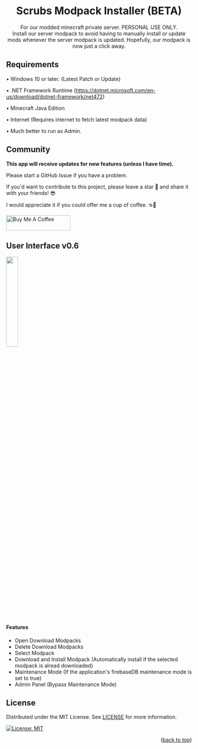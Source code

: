 <h1 align="center">
Scrubs Modpack Installer (BETA)
</h1>

<p align="center">
  For our modded minecraft private server. PERSONAL USE ONLY.
<br>
Install our server modpack to avoid having to manually install or update mods whenever the server modpack is updated. Hopefully, our modpack is now just a click away.
</p>

## Requirements

•	Windows 10 or later. (Latest Patch or Update)

•	.NET Framework Runtime (https://dotnet.microsoft.com/en-us/download/dotnet-framework/net472)

•	Minecraft Java Edition

•	Internet (Requires internet to fetch latest modpack data)

•	Much better to run as Admin.


## Community
**This app will receive updates for new features (unless I have time).** 

Please start a GitHub Issue if you have a problem.

If you'd want to contribute to this project, please leave a star 🌟 and share it with your friends! 😎

I would appreciate it if you could offer me a cup of coffee. ☕💖

<a href="https://www.buymeacoffee.com/Ozaki" target="_blank"><img src="https://cdn.buymeacoffee.com/buttons/lato-yellow.png" alt="Buy Me A Coffee" height="41" width="174"></a>

## User Interface v0.6

<img width="auto" height="25%" src="MCModpackInstaller/Images/UI/ScrubsUI.gif">

#### Features
- Open Download Modpacks
- Delete Download Modpacks
- Select Modpack
- Download and Install Modpack (Automatically install if the selected modpack is alread downloaded)
- Maintenance Mode (If the application's firebaseDB maintenance mode is set to true)
- Admin Panel (Bypass Maintenance Mode)

## License

Distributed under the MIT License. See [LICENSE](/LICENSE) for more information.

[![License: MIT](https://img.shields.io/badge/License-MIT-yellow.svg)](/LICENSE)

<p align="right">(<a href="#top">back to top</a>)</p>

